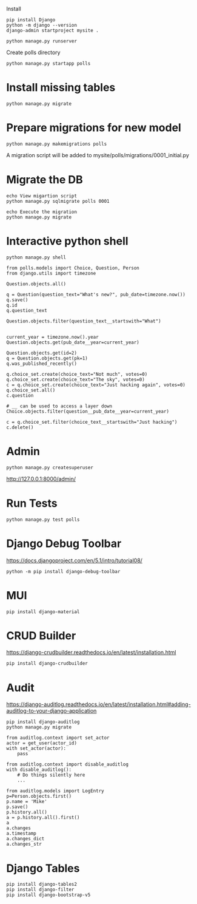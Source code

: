 Install

```
pip install Django
python -m django --version
django-admin startproject mysite .

python manage.py runserver
```

Create polls directory

```
python manage.py startapp polls
```

# Install missing tables

```
python manage.py migrate
```

# Prepare migrations for new model

```
python manage.py makemigrations polls
```

A migration script will be added to mysite/polls/migrations/0001_initial.py

# Migrate the DB

```
echo View migartion script
python manage.py sqlmigrate polls 0001

echo Execute the migration
python manage.py migrate
```

# Interactive python shell

```
python manage.py shell
```

```
from polls.models import Choice, Question, Person
from django.utils import timezone

Question.objects.all()

q = Question(question_text="What's new?", pub_date=timezone.now())
q.save()
q.id
q.question_text

Question.objects.filter(question_text__startswith="What")


current_year = timezone.now().year
Question.objects.get(pub_date__year=current_year)

Question.objects.get(id=2)
q = Question.objects.get(pk=1)
q.was_published_recently()

q.choice_set.create(choice_text="Not much", votes=0)
q.choice_set.create(choice_text="The sky", votes=0)
c = q.choice_set.create(choice_text="Just hacking again", votes=0)
q.choice_set.all()
c.question

# __ can be used to access a layer down
Choice.objects.filter(question__pub_date__year=current_year)

c = q.choice_set.filter(choice_text__startswith="Just hacking")
c.delete()
```

# Admin

```
python manage.py createsuperuser
```

http://127.0.0.1:8000/admin/

# Run Tests

```
python manage.py test polls
```

# Django Debug Toolbar

https://docs.djangoproject.com/en/5.1/intro/tutorial08/


```
python -m pip install django-debug-toolbar
```

# MUI

```
pip install django-material

```

# CRUD Builder

https://django-crudbuilder.readthedocs.io/en/latest/installation.html

```
pip install django-crudbuilder
```

# Audit

https://django-auditlog.readthedocs.io/en/latest/installation.html#adding-auditlog-to-your-django-application

```
pip install django-auditlog
python manage.py migrate
```

```
from auditlog.context import set_actor
actor = get_user(actor_id)
with set_actor(actor):
    pass

from auditlog.context import disable_auditlog
with disable_auditlog():
    # Do things silently here
    ...
```

```
from auditlog.models import LogEntry
p=Person.objects.first()
p.name = 'Mike'
p.save()
p.history.all()
a = p.history.all().first()
a
a.changes
a.timestamp
a.changes_dict
a.changes_str
```

# Django Tables

```
pip install django-tables2
pip install django-filter
pip install django-bootstrap-v5
```